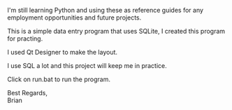 I'm still learning Python and using these as reference guides for any employment opportunities and future projects.

This is a simple data entry program that uses SQLite, I created this program for practing.

I used Qt Designer to make the layout.

I use SQL a lot and this project will keep me in practice.

Click on run.bat to run the program.

Best Regards,<br/>
Brian

